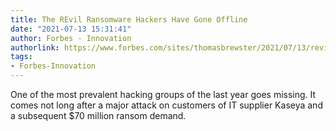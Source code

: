 ```yaml
---
title: The REvil Ransomware Hackers Have Gone Offline
date: "2021-07-13 15:31:41"
author: Forbes - Innovation
authorlink: https://www.forbes.com/sites/thomasbrewster/2021/07/13/revil-ransomware-hackers-disappear/
tags:
- Forbes-Innovation
---
```

One of the most prevalent hacking groups of the last year goes missing. It comes not long after a major attack on customers of IT supplier Kaseya and a subsequent $70 million ransom demand.
